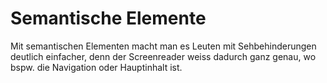 # Semantische Elemente

Mit semantischen Elementen macht man es Leuten mit Sehbehinderungen deutlich einfacher, denn der Screenreader weiss dadurch ganz genau, wo bspw. die
Navigation oder Hauptinhalt ist.